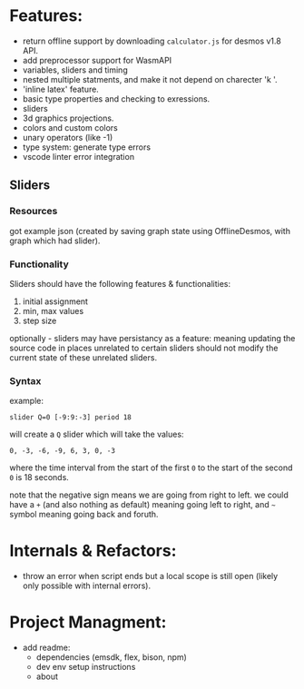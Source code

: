 # Features:
* return offline support by downloading `calculator.js` for desmos v1.8 API.
* add preprocessor support for WasmAPI
* variables, sliders and timing
* nested multiple statments, and make it not depend on charecter 'k '.
* 'inline latex' feature.
* basic type properties and checking to exressions.
* sliders
* 3d graphics projections.
* colors and custom colors
* unary operators (like -1)
* type system: generate type errors
* vscode linter error integration

## Sliders
### Resources
got example json (created by saving graph state using OfflineDesmos, with graph which had slider).

### Functionality
Sliders should have the following features & functionalities:
1. initial assignment
2. min, max values
3. step size

optionally - sliders may have persistancy as a feature: meaning updating the source code in places unrelated to certain sliders should not modify the current state of these unrelated sliders.

### Syntax
example:
```
slider Q=0 [-9:9:-3] period 18
```
will create a `Q` slider which will take the values:
```
0, -3, -6, -9, 6, 3, 0, -3
```
where the time interval from the start of the first `0` to the start of the second `0` is 18 seconds.

note that the negative sign means we are going from right to left.
we could have a `+` (and also nothing as default) meaning going left to right,
and `~` symbol meaning going back and foruth.


# Internals & Refactors:
* throw an error when script ends but a local scope is still open (likely only possible with internal errors).

# Project Managment:
* add readme:
    - dependencies (emsdk, flex, bison, npm)
    - dev env setup instructions
    - about